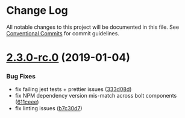 # Change Log

All notable changes to this project will be documented in this file.
See [Conventional Commits](https://conventionalcommits.org) for commit guidelines.

# [2.3.0-rc.0](https://github.com/bolt-design-system/bolt/tree/master/packages/ui/objects/bolt-ratio/compare/v2.2.1...v2.3.0-rc.0) (2019-01-04)


### Bug Fixes

* fix failing jest tests + prettier issues ([333d08d](https://github.com/bolt-design-system/bolt/tree/master/packages/ui/objects/bolt-ratio/commit/333d08d))
* fix NPM dependency version mis-match across bolt components ([611ceee](https://github.com/bolt-design-system/bolt/tree/master/packages/ui/objects/bolt-ratio/commit/611ceee))
* flx linting issues ([b7c30d7](https://github.com/bolt-design-system/bolt/tree/master/packages/ui/objects/bolt-ratio/commit/b7c30d7))
